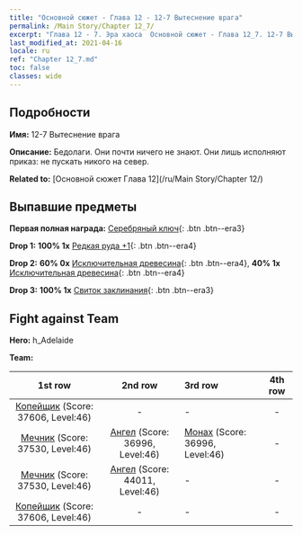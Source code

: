 ```yaml
---
title: "Основной сюжет - Глава 12 - 12-7 Вытеснение врага"
permalink: /Main Story/Chapter 12_7/
excerpt: "Глава 12 - 7. Эра хаоса  Основной сюжет - Глава 12_7. 12-7 Вытеснение врага"
last_modified_at: 2021-04-16
locale: ru
ref: "Chapter 12_7.md"
toc: false
classes: wide
---
```


## Подробности

 **Имя:** 12-7 Вытеснение врага

 **Описание:** Бедолаги. Они почти ничего не знают. Они лишь исполняют приказ: не пускать никого на север.

 **Related to:** [Основной сюжет Глава 12](/ru/Main Story/Chapter 12/)

## Выпавшие предметы

 **Первая полная награда:** [Серебряный ключ](/ru/Items/con_693/){: .btn .btn--era3}

 **Drop 1:** **100% 1x** [Редкая руда +1](/ru/Items/mat_40/){: .btn .btn--era4}

 **Drop 2:** **60% 0x** [Исключительная древесина](/ru/Items/mat_34/){: .btn .btn--era4}, **40% 1x** [Исключительная древесина](/ru/Items/mat_34/){: .btn .btn--era4}

 **Drop 3:** **100% 1x** [Свиток заклинания](/ru/Items/con_694/){: .btn .btn--era3}


## Fight against Team
 **Hero:** h_Adelaide

 **Team:**


  | 1st row | 2nd row | 3rd row | 4th row |
  |:----:|:----:|:----|:----:|
  | [Копейщик](/ru/units/Pikeman/) (Score: 37606, Level:46)  | - | - | - |
  | [Мечник](/ru/units/Swordsman/) (Score: 37530, Level:46)  | [Ангел](/ru/units/Angel/) (Score: 36996, Level:46)  | [Монах](/ru/units/Monk/) (Score: 36996, Level:46)  | - |
  | [Мечник](/ru/units/Swordsman/) (Score: 37530, Level:46)  | [Ангел](/ru/units/Angel/) (Score: 44011, Level:46)  | - | - |
  | [Копейщик](/ru/units/Pikeman/) (Score: 37606, Level:46)  | - | - | - |


